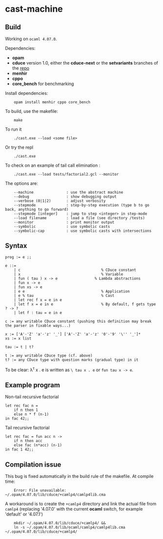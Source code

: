 # cast-machine

## Build

Working on `ocaml 4.07.0`.

Dependencies: 
- **opam**
- **cduce** version 1.0, either the **cduce-next** or the **setvariants** branches of the [repo](https://gitlab.math.univ-paris-diderot.fr/cduce/cduce)
- **menhir**
- **cppo**
- **core_bench** for benchmarking

Install dependencies:
```
    opam install menhir cppo core_bench
```

To build, use the makefile:
```
    make
```
To run it
```
    ./cast.exe --load <some file>
```
Or try the repl
```
    ./cast.exe
```
To check on an example of tail call elimination :
```
    ./cast.exe --load tests/factorial2.gcl --monitor
```

The options are:
```
    --machine               : use the abstract machine
    --debug                 : show debugging output
    --verbose (0|1|2)       : adjust verbosity
    --stepmode              : step-by-step execution (type b to go back, anything to go forward)
    --stepmode [integer]    : jump to step <integer> in step-mode
    --load filename         : load a file (see directory /tests)
    --monitor               : print monitor output
    --symbolic              : use symbolic casts
    --symbolic-cap          : use symbolic casts with intersections
```
  

## Syntax

```
prog := e ;;

e ::=
    | c                                     % CDuce constant
    | x                                     % Variable
    | fun ( tau ) x -> e                 % Lambda abstractions
    | fun x -> e
    | fun xs -> e
    | e e                                   % Application
    | e % tau                               % Cast
    | let rec f x = e in e
    | let f x = e in e                      % By default, f gets type ? -> ?
    | let f : tau = e in e                 
    
c := any writable CDuce constant (pushing this definition may break the parser in fixable ways...)

x := ['A'-'Z' 'a'-'z' '_'] ['A'-'Z' 'a'-'z' '0'-'9' '\'' '_']*
xs := x list

tau := t | t?

t := any writable CDuce type (cf. above)
t? := any CDuce type with question marks (gradual type) in it
``` 


To be clear: &lambda;<sup>&tau;</sup> x . e is written as `\ tau x . e` or `fun tau x -> e`.

## Example program

Non-tail recursive factorial
```=ocaml
let rec fac n =
    if n then 1
    else n * f (n-1)
in fac 42;;
```

Tail recursive factorial
```
let rec fac = fun acc n ->
    if n then acc
    else fac (n*acc) (n-1)
in fac 1 42;;
```


## Compilation issue

This bug is fixed automatically in the build rule of the makefile.
At compile time:
```
    Error: File unavailable: ~/.opam/4.07.0/lib/cduce/+camlp4/camlp4lib.cma
```
A workaround is to create the `+camlp4` directory and link the actual file from `camlp4`
(replacing '4.07.0' with the current **ocaml** switch, for example 'default' or '4.07.1')
```
    mkdir ~/.opam/4.07.0/lib/cduce/+camlp4/ &&
    ln -s ~/.opam/4.07.0/lib/ocaml/camlp4/camlp4lib.cma ~/.opam/4.07.0/lib/cduce/+camlp4/
```

